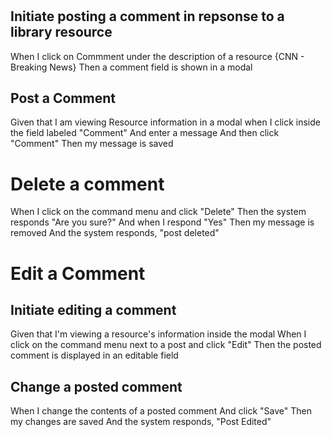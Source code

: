 # 

## Initiate posting a comment in repsonse to a library resource
When I click on Commment under the description of a resource {CNN - Breaking News}
Then a comment field is shown in a modal

###

## Post a Comment
Given that I am viewing Resource information in a modal
when I click inside the field labeled "Comment"
And enter a message
And then click "Comment"
Then my message is saved

###

# Delete a comment
When I click on the command menu
and click "Delete"
Then the system responds "Are you sure?"
And when I respond "Yes"
Then my message is removed
And the system responds, "post deleted"

###

# Edit a Comment

## Initiate editing a comment
Given that I'm viewing a resource's information inside the modal
When I click on the command menu next to a post
and click "Edit"
Then the posted comment is displayed in an editable field

## Change a posted comment
When I change the contents of a posted comment
And click "Save"
Then my changes are saved
And the system responds, "Post Edited"

###
